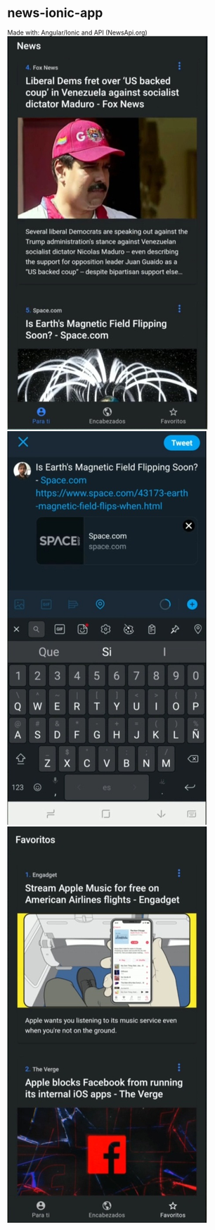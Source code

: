 # news-ionic-app
Made with: Angular/Ionic and API (NewsApi.org)
![Screenshot](1.jpg)
 ![Screenshot](2.jpg) ![Screenshot](3.jpg)

